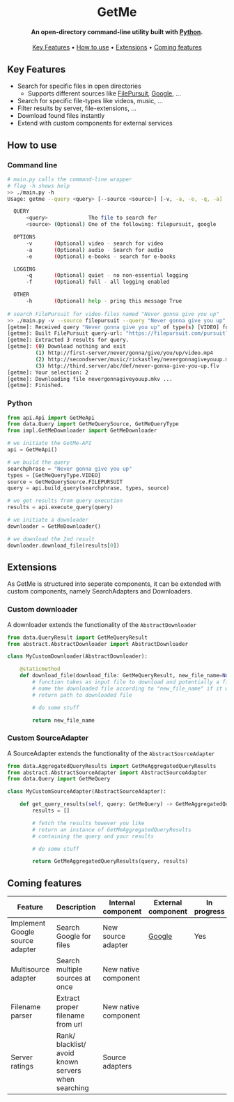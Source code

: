 
<h1 align="center">
  GetMe
  <br>
</h1>

<h4 align="center">An open-directory command-line utility built with <a href="http://electron.atom.io" target="_blank">Python</a>.</h4>

<p align="center">
  <a href="#key-features">Key Features</a> •
  <a href="#how-to-use">How to use</a> •
  <a href="#extensions">Extensions</a> •
  <a href="#coming-features">Coming features</a>
</p>

## Key Features

* Search for specific files in open directories
  - Supports different sources like [FilePursuit](https://filepursuit.com/), [Google](https://www.google.com/), ...
* Search for specific file-types like videos, music, ...
* Filter results by server, file-extensions, ...
* Download found files instantly
* Extend with custom components for external services


## How to use
### Command line
```bash
# main.py calls the command-line wrapper
# flag -h shows help
>> ./main.py -h
Usage: getme --query <query> [--source <source>] [-v, -a, -e, -q, -a]

  QUERY
      <query>             The file to search for
      <source> (Optional) One of the following: filepursuit, google

  OPTIONS
      -v       (Optional) video - search for video
      -a       (Optional) audio - Search for audio
      -e       (Optional) e-books - search for e-books

  LOGGING
      -q       (Optional) quiet - no non-essential logging
      -f       (Optional) full - all logging enabled

  OTHER
      -h       (Optional) help - pring this message True
      
# search FilePursuit for video-files named "Never gonna give you up"
>> ./main.py -v --source filepursuit --query "Never gonna give you up"
[getme]: Received query "Never gonna give you up" of type(s) [VIDEO] for source FILEPURSUIT.
[getme]: Built FilePursuit query-url: "https://filepursuit.com/pursuit?q=Never+gonna+give+you+up&type=video ".
[getme]: Extracted 3 results for query.
[getme]: (0) Download nothing and exit
         (1) http://first-server/never/gonna/give/you/up/video.mp4
         (2) http://secondserver/music/rickastley/nevergonnagiveyouup.mkv
         (3) http://third.server/abc/def/never-gonna-give-you-up.flv
[getme]: Your selection: 2
[getme]: Downloading file nevergonnagiveyouup.mkv ...
[getme]: Finished.
```

### Python
```py
from api.Api import GetMeApi
from data.Query import GetMeQuerySource, GetMeQueryType
from impl.GetMeDownloader import GetMeDownloader

# we initiate the GetMe-API
api = GetMeApi()

# we build the query
searchphrase = "Never gonna give you up"
types = [GetMeQueryType.VIDEO]
source = GetMeQuerySource.FILEPURSUIT
query = api.build_query(searchphrase, types, source)

# we get results from query execution
results = api.execute_query(query)

# we initiate a downloader
downloader = GetMeDownloader()

# we download the 2nd result
downloader.download_file(results[0])
```

## Extensions
As GetMe is structured into seperate components, it can be extended with custom components, namely SearchAdapters and Downloaders.

### Custom downloader
A downloader extends the functionality of the `AbstractDownloader`
```py
from data.QueryResult import GetMeQueryResult
from abstract.AbstractDownloader import AbstractDownloader

class MyCustomDownloader(AbstractDownloader):

    @staticmethod
    def download_file(download_file: GetMeQueryResult, new_file_name=None) -> str:
        # function takes as input file to download and potentially a filename
        # name the downloaded file according to "new_file_name" if it was provided
        # return path to downloaded file

        # do some stuff

        return new_file_name
```

### Custom SourceAdapter
A SourceAdapter extends the functionality of the `AbstractSourceAdapter`
```py
from data.AggregatedQueryResults import GetMeAggregatedQueryResults
from abstract.AbstractSourceAdapter import AbstractSourceAdapter
from data.Query import GetMeQuery

class MyCustomSourceAdapter(AbstractSourceAdapter):

    def get_query_results(self, query: GetMeQuery) -> GetMeAggregatedQueryResults:
        results = []

        # fetch the results however you like
        # return an instance of GetMeAggregatedQueryResults
        # containing the query and your results

        # do some stuff

        return GetMeAggregatedQueryResults(query, results)

```

## Coming features

| Feature | Description | Internal component | External component | In progress |
|- | - | - | - | - |
| Implement Google source adapter | Search Google for files | New source adapter  | [Google](https://www.google.com/) | Yes |
| Multisource adapter | Search multiple sources at once | New native component |
| Filename parser | Extract proper filename from url | New native component |
| Server ratings | Rank/ blacklist/ avoid known servers when searching | Source adapters |